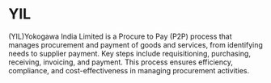 # YIL
(YIL)Yokogawa India Limited is a Procure to Pay (P2P) process that manages procurement and payment of goods and services, from identifying needs to supplier payment. Key steps include requisitioning, purchasing, receiving, invoicing, and payment. This process ensures efficiency, compliance, and cost-effectiveness in managing procurement activities.
